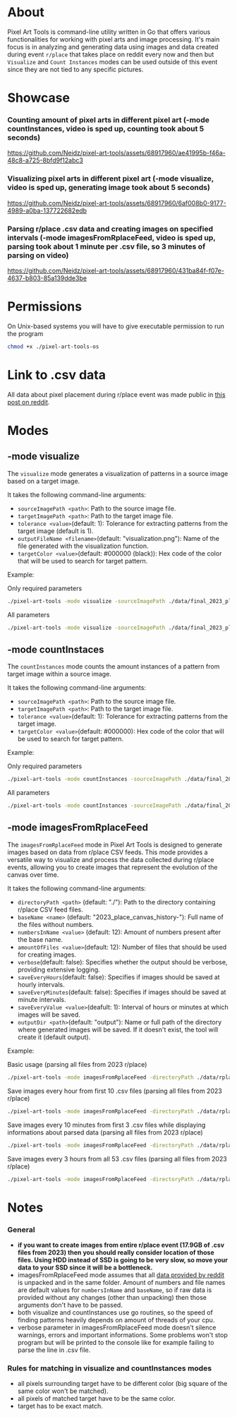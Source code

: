 # About
Pixel Art Tools is command-line utility written in Go that offers various functionalities for working with pixel arts and image processing. It's main focus is in analyzing and generating data using images and data created during event `r/place` that takes place on reddit every now and then but `Visualize` and `Count Instances` modes can be used outside of this event since they are not tied to any specific pictures.

# Showcase
### Counting amount of pixel arts in different pixel art (-mode countInstances, video is sped up, counting took about 5 seconds)
https://github.com/Neidz/pixel-art-tools/assets/68917960/ae41995b-f46a-48c8-a725-8bfd9f12abc3

### Visualizing pixel arts in different pixel art (-mode visualize, video is sped up, generating image took about 5 seconds)
https://github.com/Neidz/pixel-art-tools/assets/68917960/6af008b0-9177-4989-a0ba-137722682edb

### Parsing r/place .csv data and creating images on specified intervals (-mode imagesFromRplaceFeed, video is sped up, parsing took about 1 minute per .csv file, so 3 minutes of parsing on video)
https://github.com/Neidz/pixel-art-tools/assets/68917960/431ba84f-f07e-4637-b803-85a139dde3be

# Permissions
On Unix-based systems you will have to give executable permission to run the program

``` bash
chmod +x ./pixel-art-tools-os
```

# Link to .csv data
All data about pixel placement during r/place event was made public in [this post on reddit](https://www.reddit.com/r/place/comments/15bjm5o/rplace_2023_data/).

# Modes

## -mode visualize
The `visualize` mode generates a visualization of patterns in a source image based on a target image.

It takes the following command-line arguments:

- `sourceImagePath <path>`: Path to the source image file.
- `targetImagePath <path>`: Path to the target image file.
- `tolerance <value>`(default: 1): Tolerance for extracting patterns from the target image (default is 1).
- `outputFileName <filename>`(default: "visualization.png"): Name of the file generated with the visualization function.
- `targetColor <value>`(default: #000000 (black)): Hex code of the color that will be used to search for target pattern.

Example:

Only required parameters
``` bash
./pixel-art-tools -mode visualize -sourceImagePath ./data/final_2023_place.png -targetImagePath ./data/crewmate.png 
```

All parameters
``` bash
./pixel-art-tools -mode visualize -sourceImagePath ./data/final_2023_place.png -targetImagePath ./data/crewmate.png -tolerance 2 -outputFileName result.png -targetColor #0000FF
```

## -mode countInstaces
The `countInstances` mode counts the amount instances of a pattern from target image within a source image. 

It takes the following command-line arguments:

- `sourceImagePath <path>`: Path to the source image file.
- `targetImagePath <path>`: Path to the target image file.
- `tolerance <value>`(default: 1): Tolerance for extracting patterns from the target image.
- `targetColor <value>`(default: #000000): Hex code of the color that will be used to search for target pattern.
  
Example:

Only required parameters
``` bash
./pixel-art-tools -mode countInstances -sourceImagePath ./data/final_2023_place.png -targetImagePath ./data/crewmate.png 
```

All parameters
``` bash
./pixel-art-tools -mode countInstances -sourceImagePath ./data/final_2023_place.png -targetImagePath ./data/crewmate.png -tolerance 2 -targetColor #0000FF
```

## -mode imagesFromRplaceFeed
The `imagesFromRplaceFeed` mode in Pixel Art Tools is designed to generate images based on data from r/place CSV feeds. This mode provides a versatile way to visualize and process the data collected during r/place events, allowing you to create images that represent the evolution of the canvas over time.

It takes the following command-line arguments:

- `directoryPath <path>` (default: "./"): Path to the directory containing r/place CSV feed files.
- `baseName <name>` (default: "2023_place_canvas_history-"): Full name of the files without numbers.
- `numbersInName <value>` (default: 12): Amount of numbers present after the base name.
- `amountOfFiles <value>`(default: 12): Number of files that should be used for creating images.
- `verbose`(default: false): Specifies whether the output should be verbose, providing extensive logging.
- `saveEveryHours`(default: false): Specifies if images should be saved at hourly intervals.
- `saveEveryMinutes`(default: false): Specifies if images should be saved at minute intervals.
- `saveEveryValue <value>`(deafult: 1): Interval of hours or minutes at which images will be saved.
- `outputDir <path>`(default: "output"): Name or full path of the directory where generated images will be saved. If it doesn't exist, the tool will create it (default output).
  
Example:

Basic usage (parsing all files from 2023 r/place)
``` bash
./pixel-art-tools -mode imagesFromRplaceFeed -directoryPath ./data/rplace_data -saveEveryMinutes
```

Save images every hour from first 10 .csv files (parsing all files from 2023 r/place)
``` bash
./pixel-art-tools -mode imagesFromRplaceFeed -directoryPath ./data/rplace_data -baseName 2023_place_canvas_history- -numbersInPath 12 -amountOfFiles 10 -saveEveryValue 1 -saveEveryHours
```

Save images every 10 minutes from first 3 .csv files while displaying informations about parsed data (parsing all files from 2023 r/place)
``` bash
./pixel-art-tools -mode imagesFromRplaceFeed -directoryPath ./data/rplace_data -baseName 2023_place_canvas_history- -numbersInPath 12 -amountOfFiles 3 -saveEveryValue 10 -saveEveryMinutes -verbose
```

Save images every 3 hours from all 53 .csv files (parsing all files from 2023 r/place)
``` bash
./pixel-art-tools -mode imagesFromRplaceFeed -directoryPath ./data/rplace_data -baseName 2023_place_canvas_history- -numbersInPath 12 -amountOfFiles 53 -saveEveryValue 3 -saveEveryHours
```

# Notes

### General
- **if you want to create images from entire r/place event (17.9GB of .csv files from 2023) then you should really consider location of those files. Using HDD instead of SSD is going to be very slow, so move your data to your SSD since it will be a bottleneck.**
- imagesFromRplaceFeed mode assumes that all [data provided by reddit](https://www.reddit.com/r/place/comments/15bjm5o/rplace_2023_data/) is unpacked and in the same folder. Amount of numbers and file names are default values for `numbersInName` and `baseName`, so if raw data is provided without any changes (other than unpacking) then those arguments don't have to be passed.
- both visualize and countInstances use go routines, so the speed of finding patterns heavily depends on amount of threads of your cpu.
- verbose parameter in imagesFromRplaceFeed mode doesn't silence warnings, errors and important informations. Some problems won't stop program but will be printed to the console like for example failing to parse the line in .csv file.

### Rules for matching in visualize and countInstances modes
- all pixels surrounding target have to be different color (big square of the same color won't be matched).
- all pixels of matched target have to be the same color.
- target has to be exact match.
